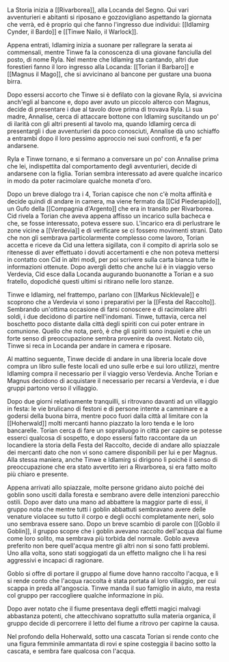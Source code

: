 La Storia inizia a [[Rivarborea]], alla Locanda del Segno. Qui vari avventurieri e abitanti si riposano e gozzovigliano aspettando la giornata che verrà, ed è proprio qui che fanno l'ingresso due individui: [[Idlamirg Cynder, il Bardo]] e [[Tinwe Nailo, il Warlock]].

Appena entrati, Idlamirg inizia a suonare per rallegrare la serata ai commensali, mentre Tinwe fa la conoscenza di una giovane fanciulla del posto, di nome Ryla. Nel mentre che Idlamirg sta cantando, altri due forestieri fanno il loro ingresso alla Locanda: [[Torian il Barbaro]] e [[Magnus il Mago]], che si avvicinano al bancone per gustare una buona birra.

Dopo essersi accorto che Tinwe si è defilato con la giovane Ryla, si avvicina anch'egli al bancone e, dopo aver avuto un piccolo alterco con Magnus, decide di presentare i due al tavolo dove prima di trovava Ryla. Lì sua madre, Annalise, cerca di attaccare bottone con Idlamirg suscitando un po' di ilarità con gli altri presenti al tavolo ma, quando Idlamirg cerca di presentargli i due avventurieri da poco conosciuti, Annalise dà uno schiaffo a entrambi dopo il loro pessimo approccio nei suoi confronti, e fa per andarsene. 

Ryla e Tinwe tornano, e si fermano a conversare un po' con Annalise prima che lei, indispettita dal comportamento degli avventurieri, decide di andarsene con la figlia. Torian sembra interessato ad avere qualche incarico in modo da poter racimolare qualche moneta d'oro.

Dopo un breve dialogo tra i 4, Torian capisce che non c'è molta affinità e decide quindi di andare in camera, ma viene fermato da [[Cid Piederapido]], un Gufo della [[Compagnia d'Argento]] che era in transito per Rivarborea. Cid rivela a Torian che aveva appena affisso un incarico sulla bacheca e che, se fosse interessato, poteva essere suo. L'incarico era di perlustrare le zone vicine a [[Verdevia]] e di verificare se ci fossero movimenti strani. Dato che non gli sembrava particolarmente complesso come lavoro, Torian accetta e riceve da Cid una lettera sigillata, con il compito di aprirla solo se ritenesse di aver effettuato i dovuti accertamenti e che non poteva mettersi in contatto con Cid in altri modi, per poi scrivere sulla carta bianca tutte le informazioni ottenute.
Dopo avergli detto che anche lui è in viaggio verso Verdevia, Cid esce dalla Locanda augurando buonanotte a Torian e a suo fratello, dopodiché questi ultimi si ritirano nelle loro stanze.

Tinwe e Idlamirg, nel frattempo, parlano con [[Markus Nicklevale]] e scoprono che a Verdevia vi sono i preparativi per la [[Festa del Raccolto]]. Sembrando un'ottima occasione di farsi conoscere e di racimolare altri soldi, i due decidono di partire nell'indomani. Tinwe, tuttavia, cerca nel boschetto poco distante dalla città degli spiriti con cui poter entrare in comunione. Quello che nota, però, è che gli spiriti sono inquieti e che un forte senso di preoccupazione sembra provenire da ovest. Notato ciò, Tinwe si reca in Locanda per andare in camera e riposare.

Al mattino seguente, Tinwe decide di andare in una libreria locale dove compra un libro sulle feste locali ed uno sulle erbe e sui loro utilizzi, mentre Idlamirg compra il necessario per il viaggio verso Verdevia. Anche Torian e Magnus decidono di acquistare il necessario per recarsi a Verdevia, e i due gruppi partono verso il villaggio.

Dopo due giorni relativamente tranquilli, si ritrovano davanti ad un villaggio in festa: le vie brulicano di festoni e di persone intente a camminare e a godersi della buona birra, mentre poco fuori dalla città al limitare con la [[Hoherwald]] molti mercanti hanno piazzato la loro tenda e le loro bancarelle. Torian cerca di fare un sopralluogo in città per capire se potesse esserci qualcosa di sospetto, e dopo essersi fatto raccontare da un locandiere la storia della Festa del Raccolto, decide di andare allo spiazzale dei mercanti dato che non vi sono camere disponibili per lui e per Magnus. Alla stessa maniera, anche Tinwe e Idlamirg si dirigono lì poiché il senso di preoccupazione che era stato avvertito ieri a Rivarborea, si era fatto molto più chiaro e presente.

Appena arrivati allo spiazzale, molte persone gridano aiuto poiché dei goblin sono usciti dalla foresta e sembrano avere delle intenzioni parecchio ostili. Dopo aver dato una mano ad abbattere la maggior parte di essi, il gruppo nota che mentre tutti i goblin abbattuti sembravano avere delle venature violacee su tutto il corpo e degli occhi completamente neri, solo uno sembrava essere sano. Dopo un breve scambio di parole con [[Goblo il Goblin]], il gruppo scopre che i goblin avevano raccolto dell'acqua dal fiume come loro solito, ma sembrava più torbida del normale. Goblo aveva preferito non bere quell'acqua mentre gli altri non si sono fatti problemi. Uno alla volta, sono stati soggiogati da un effetto maligno che li ha resi aggressivi e incapaci di ragionare.

Goblo si offre di portare il gruppo al fiume dove hanno raccolto l'acqua, e lì si rende conto che l'acqua raccolta è stata portata al loro villaggio, per cui scappa in preda all'angoscia. Tinwe manda il suo famiglio in aiuto, ma resta col gruppo per raccogliere qualche informazione in più.

Dopo aver notato che il fiume presentava degli effetti magici malvagi abbastanza potenti, che attecchivano soprattutto sulla materia organica, il gruppo decide di percorrere il letto del fiume a ritrovo per capirne la causa.

Nel profondo della Hoherwald, sotto una cascata Torian si rende conto che una figura femminile ammantata di rovi e spine costeggia il bacino sotto la cascata, e sembra fare qualcosa con l'acqua.